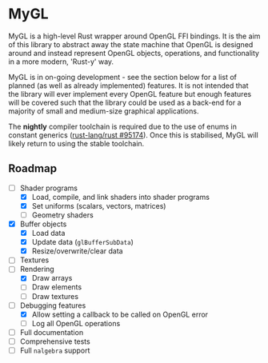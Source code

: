 # MyGL

MyGL is a high-level Rust wrapper around OpenGL FFI bindings. It is the aim of this library to abstract away the state machine that OpenGL is designed around and instead represent OpenGL objects, operations, and functionality in a more modern, 'Rust-y' way.

MyGL is in on-going development - see the section below for a list of planned (as well as already implemented) features. It is not intended that the library will ever implement every OpenGL feature but enough features will be covered such that the library could be used as a back-end for a majority of small and medium-size graphical applications.

The **nightly** compiler toolchain is required due to the use of enums in constant generics ([rust-lang/rust #95174](https://github.com/rust-lang/rust/issues/95174)). Once this is stabilised, MyGL will likely return to using the stable toolchain.

## Roadmap

* [ ] Shader programs
  * [x] Load, compile, and link shaders into shader programs
  * [x] Set uniforms (scalars, vectors, matrices)
  * [ ] Geometry shaders
* [x] Buffer objects
  * [x] Load data
  * [x] Update data (`glBufferSubData`)
  * [x] Resize/overwrite/clear data
* [ ] Textures
* [ ] Rendering
  * [x] Draw arrays
  * [ ] Draw elements
  * [ ] Draw textures
* [ ] Debugging features
  * [x] Allow setting a callback to be called on OpenGL error
  * [ ] Log all OpenGL operations
* [ ] Full documentation
* [ ] Comprehensive tests
* [ ] Full `nalgebra` support
